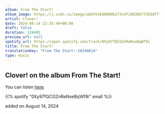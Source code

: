 ```yaml
---
album: From The Start!
album_image: https://i.scdn.co/image/ab67616d0000b273c4f2d036b7fd558fff31347c
artist: Clover!
date: 2024-08-14 22:35:49+00:00
draft: false
duration: 128485
preview_url: null
spotify_url: https://open.spotify.com/track/0Xy97fQCGZnReNxeBqWf9i
title: From The Start!
translationKey: "From The Start!-20240814"
type: music
---
```


## Clover! on the album From The Start!

You can listen [here](https://open.spotify.com/track/0Xy97fQCGZnReNxeBqWf9i)

{{% spotify "0Xy97fQCGZnReNxeBqWf9i" small %}}

added on August 14, 2024